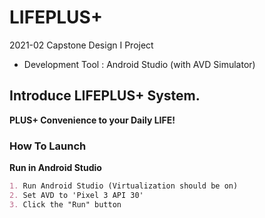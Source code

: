 # LIFEPLUS+
2021-02 Capstone Design I Project
- Development Tool : Android Studio (with AVD Simulator)


## Introduce LIFEPLUS+ System.
**PLUS+ Convenience to your Daily LIFE!**


### How To Launch
**Run in Android Studio**
```markdown
1. Run Android Studio (Virtualization should be on)
2. Set AVD to 'Pixel 3 API 30'
3. Click the "Run" button
```
